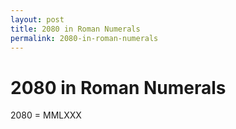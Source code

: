 ```yaml
---
layout: post
title: 2080 in Roman Numerals
permalink: 2080-in-roman-numerals
---
```


# 2080 in Roman Numerals

2080 = MMLXXX

